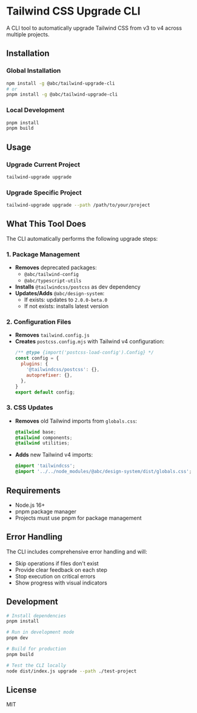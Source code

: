# Tailwind CSS Upgrade CLI

A CLI tool to automatically upgrade Tailwind CSS from v3 to v4 across multiple projects.

## Installation

### Global Installation
```bash
npm install -g @abc/tailwind-upgrade-cli
# or
pnpm install -g @abc/tailwind-upgrade-cli
```

### Local Development
```bash
pnpm install
pnpm build
```

## Usage

### Upgrade Current Project
```bash
tailwind-upgrade upgrade
```

### Upgrade Specific Project
```bash
tailwind-upgrade upgrade --path /path/to/your/project
```

## What This Tool Does

The CLI automatically performs the following upgrade steps:

### 1. Package Management
- **Removes** deprecated packages:
  - `@abc/tailwind-config`
  - `@abc/typescript-utils`
- **Installs** `@tailwindcss/postcss` as dev dependency
- **Updates/Adds** `@abc/design-system`:
  - If exists: updates to `2.0.0-beta.0`
  - If not exists: installs latest version

### 2. Configuration Files
- **Removes** `tailwind.config.js`
- **Creates** `postcss.config.mjs` with Tailwind v4 configuration:
  ```javascript
  /** @type {import('postcss-load-config').Config} */
  const config = {
    plugins: {
      '@tailwindcss/postcss': {},
      autoprefixer: {},
    },
  }
  export default config;
  ```

### 3. CSS Updates
- **Removes** old Tailwind imports from `globals.css`:
  ```css
  @tailwind base;
  @tailwind components;
  @tailwind utilities;
  ```
- **Adds** new Tailwind v4 imports:
  ```css
  @import 'tailwindcss';
  @import '../../node_modules/@abc/design-system/dist/globals.css';
  ```

## Requirements

- Node.js 16+
- pnpm package manager
- Projects must use pnpm for package management

## Error Handling

The CLI includes comprehensive error handling and will:
- Skip operations if files don't exist
- Provide clear feedback on each step
- Stop execution on critical errors
- Show progress with visual indicators

## Development

```bash
# Install dependencies
pnpm install

# Run in development mode
pnpm dev

# Build for production
pnpm build

# Test the CLI locally
node dist/index.js upgrade --path ./test-project
```

## License

MIT
